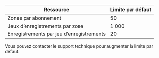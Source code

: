 
| Ressource | Limite par défaut 
--- | ---
| Zones par abonnement | 50
| Jeux d’enregistrements par zone| 1 000
| Enregistrements par jeu d’enregistrements| 20

Vous pouvez contacter le support technique pour augmenter la limite par défaut.

<!---HONumber=Sept15_HO3-->